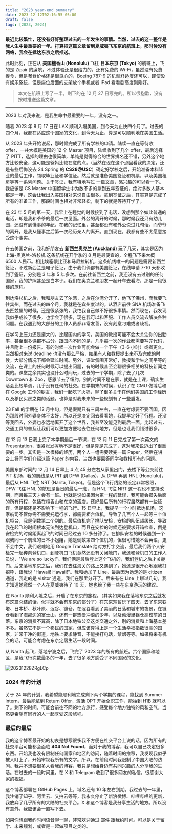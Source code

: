```yaml
---
title: "2023 year-end summary"
date: 2023-12-12T02:16:55-05:00
draft: false
tags: [2023, 2024]
---
```


__最近比较繁忙，还没有好好整理过去的一年发生的事情。当然，过去的这一整年是我人生中最重要的一年。打算把这篇文章留到夏威夷飞东京的航班上，那时候没有网络，我会在抵达东京之后推送。__

此时此刻，正在从 **美国檀香山 (Honolulu)** 飞往 **日本东京 (Tokyo)** 的航班上，飞的是 Zipair 的廉航，不过体验还是很给力的，还有免费的 Wi-Fi，虽然没有免费餐食，但是餐食价格还是很良心的，Boeing 787-9 的机型舒适度还可以，即使没有娱乐系统，但是座位后面的支架放个手机或者 iPad 看看剧高度刚刚好。

> 本文在航班上写了一半，剩下的在 12 月 27 日写完的。所以很抱歉，没有按时推送这篇文章。

---

2023 年对我来说，是我生命中最重要的一年，没有之一。

随着 2023 年 8 月 17 日在 LAX 顺利入境美国，到今天为止快四个月了。过去的四个月，我都在适应这个国家的文化，到今天为止，算是可以顺利地在美国生活。

从 2023 年头开始说起，那时候完成了所有学校的申请。陆续一直在等待收 offer，一共大概是美国的 12 个 Master 项目，陆续收到了几个 offer，最后选择了 PITT，选择的理由也很简单，单纯是觉得综合的世界排名还不错，另外这个地方比较安全，这可能是爸妈比较在意的点。（当然在现在这个点回看我的决定，还是有些后悔没去 24 Spring 的 **CS28@USC**）确定好学校之后，开始准备本科毕业的最后工作，领取毕业证和学位证。然后就是准备美国签证和机票，以及美国租房等等一系列问题。关于签证，我有特地写过 [一篇文章](https://missuo.me/posts/hongkong-us-visa/)，感兴趣的可以看一下。我应该是 CS Master 中国留学生中为数不多的拿到五年签证的，绝对多数人基本都是一年，这会让我出入美国相对来说自由很多。拿到签证之后，其实算是完成了所有的准备工作，那段时间也相对非常轻松，剩下的就是等待开学了。

在 23 年 5 月的第一天，我早上在睡觉的时候接到了电话，没想到那个如此普通的电话，却是我和爷爷的最后一次见面。外公的离开的时候，那时候我还只有幼儿园，还没有到懂事的年纪，在我的记忆里，甚至都没有和外公说过几句话。而爷爷的离开，是我从懂事之后第一次经历亲人的离开。直到现在，我都有些不太愿意接受这个事实。

在去美国之前，我和好朋友去 **新西兰奥克兰 (Auckland)** 玩了几天，其实是因为 上海-奥克兰-洛杉机 这条航线在开学季的 8 月是最便宜的，全程飞下来大概 6500 人民币。相比埃塞俄比亚和马尼拉转机，这条航线唯一的问题是需要新西兰签证，不过新西兰是电子签证，由于我们俩都有美国签证，在线申请 7-10 天都收到了签证，分别是 3 年和 5 年多次。在前往新西兰之前，我还没有去过别的任何国家，我的护照甚至是白本子。我们在奥克兰和朋友一起开车去看海，那是一段很棒的旅程。

到达洛杉机之后，我和朋友去了尔湾，之后在尔湾分开了，他飞了佛州，而我要飞往宾州。而在过去的四个月，我就是在宾州度过的。从酒店前往 SNA 机场准备飞去匹兹堡的时候，还是很紧张的，我怕我自己做不好很多事情。然而现在，我发现我似乎成长了很多，也学会了很多，现在我可以和客服、工作人员交流去解决各种问题。在我遇到的大部分的工作人员都非常友善，没有刻意刁难或者歧视。

在学习上压力还是挺大的。比起国内的学习，美国的教授可能不会太关注你的出勤率，甚至很多课都不占分。跟国内不同的是，几乎每一次的作业都需要写完代码，并且附上一份报告。有的时候一次作业可能会做一个下午（3-6 小时）或者更久。当然相对来说 deadline 也没有那么严格，如果有人和教授提出来不及完成的时候，大部分情况下都会延长时间。另外，课堂氛围非常好，教授和学生之间平等的交流，在课上的任何时候可以提出问题，有的时候甚至会聊很多相关的科技新闻之类的。课堂之余其实也没什么时间玩，过去的一个学期，除了去了几次 Downtown 和 Zoo，感恩节去了纽约，别的时间不是在家，就是在上课，确实生活会比较单调，几乎没有任何的社交。在学期末的时候，认识了在 CMU 做博后和在 Google 工作的朋友，我们一起吃了火锅，聊了很多关于在他们美国的工作经历以及移民买房之类的话题，也算是对我未来的一些规划有了一些启发。

23 Fall 的学期在 12 月中旬，但是假期只有三周左右，一直在考虑要不要回国。因为那段时间外婆身体不太好，所以还是决定回去看看她，我提早定好了行程。还没等我回去，外婆也永远地离开了这个世界，我甚至没能见到最后一面。比起过去，交通工具的普及让我们可以更加方便地去往任何地方，但是也让我们错过很多。

在 12 月 13 日我上完了本学期最后一节课，在 12 月 11 日完成了第一次英文的 Presentation，很紧张发挥地不是很好，但是算是完成了，这对我来说迈出了很重要的一步。其实是一次很棒的经历，两个人一组需要读完一篇 Paper，然后在讲台上将同学们介绍这篇 Paper 的内容，当然也要回答同学和教授所有的问题。

美国东部时间的 12 月 14 日早上 4 点 45 分左右从家里出门，去楼下等公交前往 PIT 机场，我的航线是从 PIT 到 DFW (Dallas)，从 DFW 再到 HNL (Honolulu)，最后从 HNL 飞往 NRT (Narita, Tokyo)。但是这个飞行线路的设定非常极限，DFW 飞往 HNL 的航班是当日的最后一班，而 HNL 飞往 NRT 这一程也不支持改期，而且每三天才会有一班。也就是说如果因为第一程的延误，我可能会损失后面的所有行程，包括在檀香山和东京的酒店。还好最后所有的行程虽然都有一些延误，但是都还是不影响下一程的飞行。15 日早上，我提早一个小时抵达机场，这家航司不管你需不需要托运行李，都需要柜台值机，导致了几百个人一起等三个值机柜台，我是倒数第二个到的。最后值机完了排队安检，安检的队伍超级长，导致我在起飞的时间根本无法到达登机口，而且在安检的时候还被要求开箱检查，倒是安检完的时候距离起飞的时间已经过去 10 多分钟了。在排队安检的时候遇到一个跟我同一个航班的日本小姐姐，她是倒数第四个值机的，但很可惜她不会英语，更不会中文，我们艰难地用 Google Translate 给对方打字交流，最后我们两个人安检完一起奔向登机口，到登机口飞机竟然还没有关闭舱门，我还和登机口的工作人员说，"We are so lucky!"。我们俩是最后登上这个飞机的，我们登机之后才关舱门。后来落地东京之后，我们在去往海关的路上又遇到了，她还是很开心地跟我打招呼，跟我说 "Hawaii! Hawaii!"。我和她加了 Line。最后因为她走的是 citizen 通道，我走的是 visitor 通道，我们在那里分开了。后来有在 Line 上聊过几句，我才知道她竟然一个人在夏威夷待了 10 天，她也给了我一些在东京游玩的建议。

在 Narita 顺利入境之后，开启了在东京的旅程。（其实如果我在落地东京之后就发布这篇总结的话，似乎就不会有东京的部分了）在东京短暂玩了四天，去了东京铁塔、日本桥、秋叶原、涩谷、镰仓。在涩谷看到了美丽的日落和城市的夜景，在镰仓看到了海那边的富士山，还有一群热爱冲浪的少年，以及动漫里镰仓高校前的日落。东京的消费不算高，除了日本地铁公交这类交通之外，别的消费和上海基本差不多。虽然它不是一个移民的国家，但应该算得上是一个生活幸福指数很高的国家，非常干净的街道，地铁上要求静音，不能接打电话，禁烟等等。如果将来有机会的话，可能会考虑在东京定居生活一段时间。

从 Narita 起飞，落地宁波之后，飞完了 2023 年的所有的航班。六个国家和地区，是我飞行次数最多的一年，去了很多地方感受了不同国家的文化。

![20231228ZRgLCp](https://r2.qwq.mx/blog/20231228ZRgLCp.PNG)

### 2024 年的计划

关于 24 年的计划，我希望能顺利地完成剩下两个学期的课程，能找到 Summer Intern，最后能拿到 Return Offer，激活 OPT 开始全职工作，能抽到 H1B 就可以了。剩下的时间，可能会前往不同的地方旅行，感受每个地方独特的风和空气，当然更希望有同行的人一起享受这段旅程。


### 最后的最后

我的这个博客最开始的初衷是想写很多我不方便在社交平台上说的话，因为所有的社交平台可能都会面临 **404 Not Found**，而对于我的博客，我可以自己决定很多东西。开始我也没有限制任何国家和地区的访问，随着时间的推移，我发现我似乎被人盯上了，开始审视我所有的文字。所以，在前段时间我限制了中国大陆的访问。我并不想要很多人看我的博客，我只是想给身边有共同兴趣的人分享我的生活。在过去的一段时间里，在 X 和 Telegram 收到了很多网友的私信，很感谢大家的祝福。

这个博客部署在 GitHub Pages 上，域名还有 10 年左右到期。我过去的一年里，我注销了知乎、阿里云、又拍云等等，我永久停止了新浪微博、哔哩哔哩的更新，我放弃了几乎所有的大陆的社交平台。X 和这个博客是我分享生活的地方。所以没有意外，我应该会一直写下去。

如果你想跟我约时间语音聊一聊，非常欢迎通过 [邮件](mailto:me@missuo.me) 跟我约时间。可以是关于留学、未来规划，或者是一起做项目之类的。